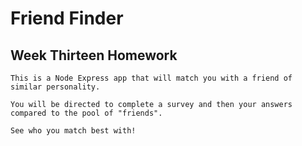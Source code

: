 # Friend Finder
Week Thirteen Homework
----

    This is a Node Express app that will match you with a friend of similar personality.

    You will be directed to complete a survey and then your answers compared to the pool of "friends".

    See who you match best with!
